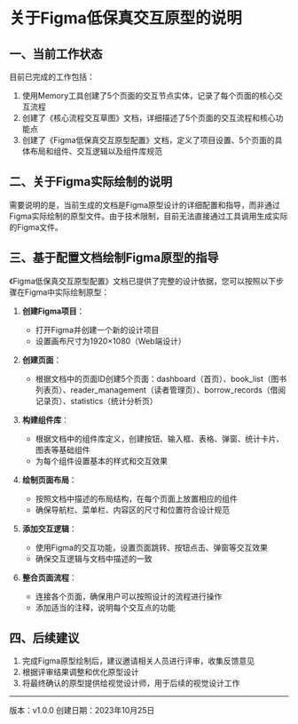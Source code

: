 # 关于Figma低保真交互原型的说明

## 一、当前工作状态

目前已完成的工作包括：

1. 使用Memory工具创建了5个页面的交互节点实体，记录了每个页面的核心交互流程
2. 创建了《核心流程交互草图》文档，详细描述了5个页面的交互流程和核心功能点
3. 创建了《Figma低保真交互原型配置》文档，定义了项目设置、5个页面的具体布局和组件、交互逻辑以及组件库规范

## 二、关于Figma实际绘制的说明

需要说明的是，当前生成的文档是Figma原型设计的详细配置和指导，而非通过Figma实际绘制的原型文件。由于技术限制，目前无法直接通过工具调用生成实际的Figma文件。

## 三、基于配置文档绘制Figma原型的指导

《Figma低保真交互原型配置》文档已提供了完整的设计依据，您可以按照以下步骤在Figma中实际绘制原型：

1. **创建Figma项目**：
   - 打开Figma并创建一个新的设计项目
   - 设置画布尺寸为1920×1080（Web端设计）

2. **创建页面**：
   - 根据文档中的页面ID创建5个页面：dashboard（首页）、book_list（图书列表页）、reader_management（读者管理页）、borrow_records（借阅记录页）、statistics（统计分析页）

3. **构建组件库**：
   - 根据文档中的组件库定义，创建按钮、输入框、表格、弹窗、统计卡片、图表等基础组件
   - 为每个组件设置基本的样式和交互效果

4. **绘制页面布局**：
   - 按照文档中描述的布局结构，在每个页面上放置相应的组件
   - 确保导航栏、菜单栏、内容区的尺寸和位置符合设计规范

5. **添加交互逻辑**：
   - 使用Figma的交互功能，设置页面跳转、按钮点击、弹窗等交互效果
   - 确保交互逻辑与文档中描述的一致

6. **整合页面流程**：
   - 连接各个页面，确保用户可以按照设计的流程进行操作
   - 添加适当的注释，说明每个交互点的功能

## 四、后续建议

1. 完成Figma原型绘制后，建议邀请相关人员进行评审，收集反馈意见
2. 根据评审结果调整和优化原型设计
3. 将最终确认的原型提供给视觉设计师，用于后续的视觉设计工作

---
版本：v1.0.0
创建日期：2023年10月25日